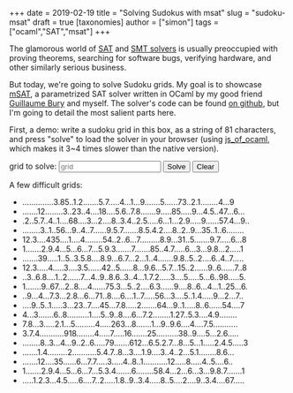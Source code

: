 +++
date = 2019-02-19
title = "Solving Sudokus with msat"
slug = "sudoku-msat"
draft = true
[taxonomies]
author = ["simon"]
tags = ["ocaml","SAT","msat"]
+++

The glamorous world of [SAT](https://en.wikipedia.org/wiki/SAT_solver)
and [SMT solvers](https://en.wikipedia.org/wiki/Satisfiability_modulo_theories)
is usually preoccupied with proving theorems, searching for software bugs,
verifying hardware, and other similarly serious business.

But today, we're going to solve Sudoku grids. My goal is to showcase
[mSAT](https://github.com/Gbury/mSAT), a parametrized SAT solver written
in OCaml
by my good friend [Guillaume Bury](https://gbury.eu/) and myself.
The solver's code can be found
[on github](https://github.com/Gbury/mSAT/blob/c39431315fb678789eb244704cda78eb45c7e6af/src/sudoku/sudoku_solve.ml),
but I'm going to detail the most salient parts here.

First, a demo: write a sudoku grid in this box, as a string of 81 characters,
and press "solve" to load the solver in your browser
(using [js_of_ocaml](https://github.com/ocsigen/js_of_ocaml),
which makes it 3~4 times slower than the native version).


<div>
<label for="gridInput">grid to solve:</label>
<input
  type="text" id="gridInput" pattern="^[.1-9]{81}$" placeholder="grid" tabindex=0>
</input>
<button id="gridInputEnter" tabindex=0>Solve</button>
<button id="gridInputClear" tabindex=0>Clear</button>
</div>
<canvas id='gridCanvas' width='600' height='300'></canvas>

<div id="gridSolution" style="font-family:mono; font-size: smaller;"></div>

A few difficult grids:

- <div class="grid">..............3.85..1.2.......5.7.....4...1...9.......5......73..2.1........4...9 </div>
- <div class="grid">.......12........3..23..4....18....5.6..7.8.......9.....85.....9...4.5..47...6... </div>
- <div class="grid">.2..5.7..4..1....68....3...2....8..3.4..2.5.....6...1...2.9.....9......57.4...9.. </div>
- <div class="grid">........3..1..56...9..4..7......9.5.7.......8.5.4.2....8..2..9...35..1..6........ </div>
- <div class="grid">12.3....435....1....4........54..2..6...7.........8.9...31..5.......9.7.....6...8 </div>
- <div class="grid">1.......2.9.4...5...6...7...5.9.3.......7.......85..4.7.....6...3...9.8...2.....1 </div>
- <div class="grid">.......39.....1..5..3.5.8....8.9...6.7...2...1..4.......9.8..5..2....6..4..7..... </div>
- <div class="grid">12.3.....4.....3....3.5......42..5......8...9.6...5.7...15..2......9..6......7..8 </div>
- <div class="grid">..3..6.8....1..2......7...4..9..8.6..3..4...1.7.2.....3....5.....5...6..98.....5. </div>
- <div class="grid">1.......9..67...2..8....4......75.3...5..2....6.3......9....8..6...4...1..25...6. </div>
- <div class="grid">..9...4...7.3...2.8...6...71..8....6....1..7.....56...3....5..1.4.....9...2...7.. </div>
- <div class="grid">....9..5..1.....3...23..7....45...7.8.....2.......64...9..1.....8..6......54....7 </div>
- <div class="grid">4...3.......6..8..........1....5..9..8....6...7.2........1.27..5.3....4.9........ </div>
- <div class="grid">7.8...3.....2.1...5.........4.....263...8.......1...9..9.6....4....7.5........... </div>
- <div class="grid">3.7.4...........918........4.....7.....16.......25..........38..9....5...2.6..... </div>
- <div class="grid">........8..3...4...9..2..6.....79.......612...6.5.2.7...8...5...1.....2.4.5.....3 </div>
- <div class="grid">.......1.4.........2...........5.4.7..8...3....1.9....3..4..2...5.1........8.6... </div>
- <div class="grid">.......12....35......6...7.7.....3.....4..8..1...........12.....8.....4..5....6.. </div>
- <div class="grid">1.......2.9.4...5...6...7...5.3.4.......6........58.4...2...6...3...9.8.7.......1 </div>
- <div class="grid">.....1.2.3...4.5.....6....7..2.....1.8..9..3.4.....8..5....2....9..3.4....67..... </div>


<script src="/sudoku_with_sat.js"></script>
